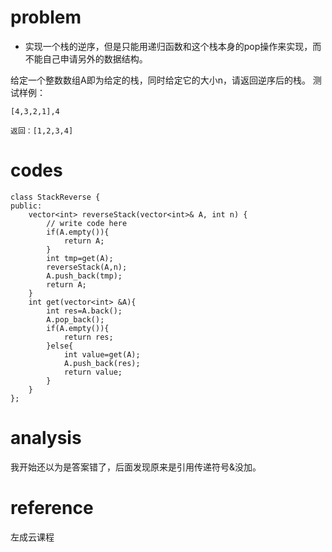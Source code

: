 # problem
- 实现一个栈的逆序，但是只能用递归函数和这个栈本身的pop操作来实现，而不能自己申请另外的数据结构。

给定一个整数数组A即为给定的栈，同时给定它的大小n，请返回逆序后的栈。
测试样例：
```
[4,3,2,1],4
```
```
返回：[1,2,3,4]
```

# codes
```
class StackReverse {
public:
    vector<int> reverseStack(vector<int>& A, int n) {
        // write code here
        if(A.empty()){
            return A;
        }
        int tmp=get(A);
        reverseStack(A,n);
        A.push_back(tmp);
        return A;
    }
    int get(vector<int> &A){
        int res=A.back();
        A.pop_back();
        if(A.empty()){
            return res;
        }else{
            int value=get(A);
            A.push_back(res);
            return value;
        }
    }
};
```

# analysis
我开始还以为是答案错了，后面发现原来是引用传递符号&没加。

# reference
左成云课程